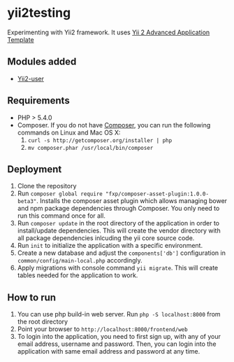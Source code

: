 yii2testing
===========

Experimenting with Yii2 framework. It uses [Yii 2 Advanced Application Template](https://github.com/yiisoft/yii2-app-advanced) 

Modules added
-------------
- [Yii2-user](http://yii2-user.readthedocs.org/en/latest/index.html)

Requirements
------------
- PHP > 5.4.0 
- Composer. If you do not have [Composer](http://getcomposer.org/), you can run
  the following commands on Linux and Mac OS X:
  1. `curl -s http://getcomposer.org/installer | php`
  2. `mv composer.phar /usr/local/bin/composer`

Deployment
----------
1. Clone the repository 
2. Run `composer global require "fxp/composer-asset-plugin:1.0.0-beta3"`. Installs the composer asset plugin which allows managing
   bower and npm package dependencies through Composer. You only need to run this command once for all. 
3. Run `composer update` in the root directory of the application in order to
   install/update dependencies. This will create the vendor directory with all
   package dependencies inlcuding the yii core source code.
4. Run `init` to initialize the application with a specific environment.
2. Create a new database and adjust the `components['db']` configuration in `common/config/main-local.php` accordingly.
3. Apply migrations with console command `yii migrate`. This will create tables needed for the application to work.
  
How to run
----------
1. You can use php build-in web server. Run `php -S localhost:8000` from the
   root directory
2. Point your browser to `http://localhost:8000/frontend/web` 
3. To login into the application, you need to first sign up, with any of your email address, username and password. 
   Then, you can login into the application with same email address and password at any time. 


